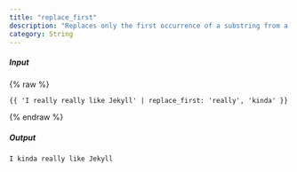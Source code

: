 ```yaml
---
title: "replace_first"
description: "Replaces only the first occurrence of a substring from a string."
category: String
---
```

##### Input
{% raw %}
~~~liquid
{{ 'I really really like Jekyll' | replace_first: 'really', 'kinda' }}
~~~
{% endraw %}

##### Output

~~~html
I kinda really like Jekyll
~~~
